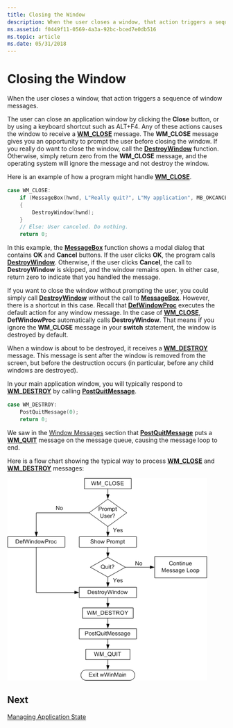 ```yaml
---
title: Closing the Window
description: When the user closes a window, that action triggers a sequence of window messages.
ms.assetid: f0449f11-0569-4a3a-92bc-bced7e0db516
ms.topic: article
ms.date: 05/31/2018
---
```


# Closing the Window

When the user closes a window, that action triggers a sequence of window messages.

The user can close an application window by clicking the **Close** button, or by using a keyboard shortcut such as ALT+F4. Any of these actions causes the window to receive a [**WM\_CLOSE**](https://docs.microsoft.com/windows/desktop/winmsg/wm-close) message. The **WM\_CLOSE** message gives you an opportunity to prompt the user before closing the window. If you really do want to close the window, call the [**DestroyWindow**](https://docs.microsoft.com/windows/desktop/api/winuser/nf-winuser-destroywindow) function. Otherwise, simply return zero from the **WM\_CLOSE** message, and the operating system will ignore the message and not destroy the window.

Here is an example of how a program might handle [**WM\_CLOSE**](https://docs.microsoft.com/windows/desktop/winmsg/wm-close).

```C++
case WM_CLOSE:
    if (MessageBox(hwnd, L"Really quit?", L"My application", MB_OKCANCEL) == IDOK)
    {
        DestroyWindow(hwnd);
    }
    // Else: User canceled. Do nothing.
    return 0;
```

In this example, the [**MessageBox**](https://docs.microsoft.com/windows/desktop/api/winuser/nf-winuser-messagebox) function shows a modal dialog that contains **OK** and **Cancel** buttons. If the user clicks **OK**, the program calls [**DestroyWindow**](https://docs.microsoft.com/windows/desktop/api/winuser/nf-winuser-destroywindow). Otherwise, if the user clicks **Cancel**, the call to **DestroyWindow** is skipped, and the window remains open. In either case, return zero to indicate that you handled the message.

If you want to close the window without prompting the user, you could simply call [**DestroyWindow**](https://docs.microsoft.com/windows/desktop/api/winuser/nf-winuser-destroywindow) without the call to [**MessageBox**](https://docs.microsoft.com/windows/desktop/api/winuser/nf-winuser-messagebox). However, there is a shortcut in this case. Recall that [**DefWindowProc**](https://docs.microsoft.com/windows/desktop/api/winuser/nf-winuser-defwindowproca) executes the default action for any window message. In the case of [**WM\_CLOSE**](https://docs.microsoft.com/windows/desktop/winmsg/wm-close), **DefWindowProc** automatically calls **DestroyWindow**. That means if you ignore the **WM\_CLOSE** message in your **switch** statement, the window is destroyed by default.

When a window is about to be destroyed, it receives a [**WM\_DESTROY**](https://docs.microsoft.com/windows/desktop/winmsg/wm-destroy) message. This message is sent after the window is removed from the screen, but before the destruction occurs (in particular, before any child windows are destroyed).

In your main application window, you will typically respond to [**WM\_DESTROY**](https://docs.microsoft.com/windows/desktop/winmsg/wm-destroy) by calling [**PostQuitMessage**](https://docs.microsoft.com/windows/desktop/api/winuser/nf-winuser-postquitmessage).

```C++
case WM_DESTROY:
    PostQuitMessage(0);
    return 0;
```

We saw in the [Window Messages](window-messages.md) section that [**PostQuitMessage**](https://docs.microsoft.com/windows/desktop/api/winuser/nf-winuser-postquitmessage) puts a [**WM\_QUIT**](https://docs.microsoft.com/windows/desktop/winmsg/wm-quit) message on the message queue, causing the message loop to end.

Here is a flow chart showing the typical way to process [**WM\_CLOSE**](https://docs.microsoft.com/windows/desktop/winmsg/wm-close) and [**WM\_DESTROY**](https://docs.microsoft.com/windows/desktop/winmsg/wm-destroy) messages:

![flow chart showing how to handle wm\-close and wm\-destroy messages](images/wmclose01.png)

## Next

[Managing Application State](managing-application-state-.md)